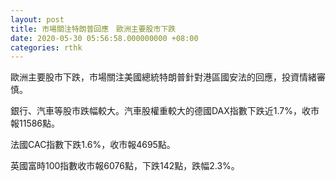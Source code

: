 ```yaml
---
layout: post
title: 市場關注特朗普回應　歐洲主要股市下跌
date: 2020-05-30 05:56:58.000000000 +08:00
categories: rthk
---
```


歐洲主要股市下跌，市場關注美國總統特朗普針對港區國安法的回應，投資情緒審慎。

銀行、汽車等股市跌幅較大。汽車股權重較大的德國DAX指數下跌近1.7%，收市報11586點。

法國CAC指數下跌1.6%，收市報4695點。

英國富時100指數收市報6076點，下跌142點，跌幅2.3%。

